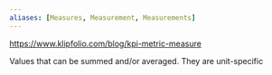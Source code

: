 ```yaml
---
aliases: [Measures, Measurement, Measurements]
---
```


https://www.klipfolio.com/blog/kpi-metric-measure

Values that can be summed and/or averaged. They are unit-specific

